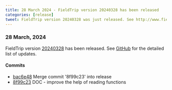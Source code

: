 ```yaml
---
title: 28 March 2024 - FieldTrip version 20240328 has been released
categories: [release]
tweet: FieldTrip version 20240328 was just released. See http://www.fieldtriptoolbox.org/#28-march-2024
---
```


### 28 March, 2024

FieldTrip version [20240328](http://github.com/fieldtrip/fieldtrip/releases/tag/20240328) has been released.
See [GitHub](https://github.com/fieldtrip/fieldtrip/compare/20240327...20240328) for the detailed list of updates.

#### Commits

- [bac6e48](http://github.com/fieldtrip/fieldtrip/commit/bac6e48) Merge commit '8f99c23' into release
- [8f99c23](http://github.com/fieldtrip/fieldtrip/commit/8f99c23) DOC - improve the help of reading functions
